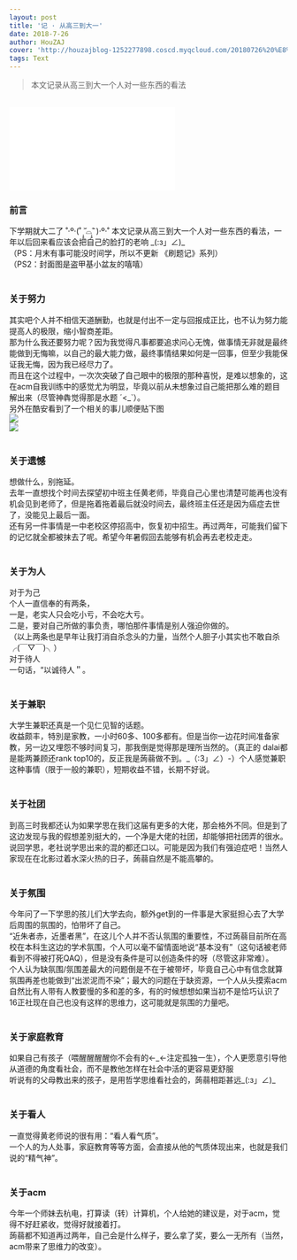 ```yaml
---
layout: post
title: '记 · 从高三到大一'
date: 2018-7-26
author: HouZAJ
cover: 'http://houzajblog-1252277898.coscd.myqcloud.com/20180726%20%E8%AE%B0%E4%BB%8E%E9%AB%98%E4%B8%89%E5%88%B0%E5%A4%A7%E4%B8%80/20180726-01.png'
tags: Text
---
```


> 本文记录从高三到大一个人对一些东西的看法   

<br>

<iframe src="//player.bilibili.com/player.html?aid=12182549&cid=20082794&page=1" scrolling="no" border="0" frameborder="no" framespacing="0" allowfullscreen="true"> </iframe>  

<br>

### 前言
下学期就大二了 ˚‧º·(˚ ˃̣̣̥᷄⌓˂̣̣̥᷅ )‧º·˚
本文记录从高三到大一个人对一些东西的看法，一年以后回来看应该会把自己的脸打的老响 \_(:з」∠)\_  
（PS：月末有事可能没时间学，所以不更新 《刷题记》系列）  
（PS2：封面图是盗甲基小盆友的嘻嘻）  
<br>

### 关于努力
其实吧个人并不相信天道酬勤，也就是付出不一定与回报成正比，也不认为努力能提高人的极限，缩小智商差距。  
那为什么我还要努力呢？因为我觉得凡事都要追求问心无愧，做事情无非就是最终能做到无悔嘛，以自己的最大能力做，最终事情结果如何是一回事，但至少我能保证我无悔，因为我已经尽力了。  
而且在这个过程中，一次次突破了自己眼中的极限的那种喜悦，是难以想象的，这在acm自我训练中的感觉尤为明显，毕竟以前从未想象过自己能把那么难的题目解出来（尽管神犇觉得那是水题 ´<\_\`）。  
另外在酷安看到了一个相关的事儿顺便贴下图  
![](http://houzajblog-1252277898.coscd.myqcloud.com/20180726%20%E8%AE%B0%E4%BB%8E%E9%AB%98%E4%B8%89%E5%88%B0%E5%A4%A7%E4%B8%80/1.jpg)  
![](http://houzajblog-1252277898.coscd.myqcloud.com/20180726%20%E8%AE%B0%E4%BB%8E%E9%AB%98%E4%B8%89%E5%88%B0%E5%A4%A7%E4%B8%80/2.jpg)  
<br>

### 关于遗憾
想做什么，别拖延。  
去年一直想找个时间去探望初中班主任黄老师，毕竟自己心里也清楚可能再也没有机会见到老师了，但是拖着拖着最后就没时间去，最终班主任还是因为癌症去世了，没能见上最后一面。  
还有另一件事情是一中老校区停招高中，恢复初中招生。再过两年，可能我们留下的记忆就全都被抹去了呢。希望今年暑假回去能够有机会再去老校走走。  
<br>

### 关于为人
对于为己  
个人一直信奉的有两条，  
一是，老实人只会吃小亏，不会吃大亏。  
二是，要对自己所做的事负责，哪怕那件事情是别人强迫你做的。  
（以上两条也是早年让我打消自杀念头的力量，当然个人胆子小其实也不敢自杀 ╭(￣▽￣)╮）  
对于待人  
一句话，“以诚待人＂。  
<br>

### 关于兼职
大学生兼职还真是一个见仁见智的话题。  
收益颇丰，特別是家教，一小时60多、100多都有。但是当你一边花时间准备家教，另一边又埋怨不够时间复习，那我倒是觉得那是理所当然的。（真正的 dalai都是能两兼顾还rank top10的，反正我是蒟蒻做不到。\_（:3」∠）-）个人感觉兼职这种事情（限于一般的兼职），短期收益不错，长期不好说。  
<br>

### 关于社团
到高三时我都还认为如果学思在我们这届有更多的大佬，那会格外不同。但是到了这边发现与我的假想差別挺大的，一个净是大佬的社团，却能够把社团弄的很水。  
说回学思，老社说学思出来的混的都还口以。可能是因为我们有强迫症吧！当然人家现在在北影过着水深火热的日子，蒟蒻自然是不能高攀的。  
<br>

### 关于氛围
今年问了一下学思的孩儿们大学去向，额外get到的一件事是大家挺担心去了大学后周围的氛围的，怕带坏了自己。  
“近朱者赤，近墨者黑”，在这儿个人并不否认氛围的重要性，不过蒟蒻目前所在高校在本科生这边的学术氛围，个人可以毫不留情面地说“基本没有”（这句话被老师看到不得被打死QAQ），但是没有条件是可以创造条件的呀（尽管这非常难）。  
个人认为缺氛围/氛围差最大的问题倒是不在于被带坏，毕竟自己心中有信念就算氛围再差也能做到“出淤泥而不染”；最大的问题在于缺资源，一个人从头摸索acm自然比有人带有人教要慢的多和差的多，有的时候想想如果当初不是恰巧认识了16正社现在自己也没有这样的思维力，这可能就是氛围的力量吧。  
<br>

### 关于家庭教育
如果自己有孩子（喂醒醒醒醒你不会有的←\_←注定孤独一生），个人更愿意引导他从道德的角度看社会，而不是教他怎样在社会中活的更容易更舒服  
听说有的父母教出来的孩子，是用哲学思维看社会的，蒟蒻相距甚远\_(:з」∠)\_  
<br>

### 关于看人
一直觉得黄老师说的很有用：“看人看气质”。  
一个人的为人处事，家庭教育等等方面，会直接从他的气质体现出来，也就是我们说的“精气神”。  
<br>

### 关于acm
今年一个师妹去杭电，打算读（转）计算机，个人给她的建议是，对于acm，觉得不好赶紧收，觉得好就接着打。  
蒟蒻都不知道再过两年，自己会是什么样子，要么拿了奖，要么一无所有（当然，acm带来了思维力的改变）。  
